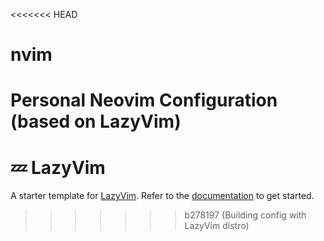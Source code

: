 <<<<<<< HEAD
# nvim
Personal Neovim Configuration (based on LazyVim)
=======
# 💤 LazyVim

A starter template for [LazyVim](https://github.com/LazyVim/LazyVim).
Refer to the [documentation](https://lazyvim.github.io/installation) to get started.
>>>>>>> b278197 (Building config with LazyVim distro)
